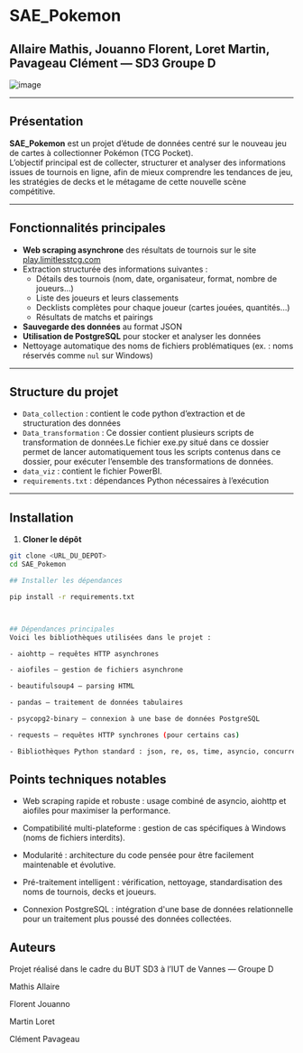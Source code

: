 # SAE_Pokemon 
## Allaire Mathis, Jouanno Florent, Loret Martin, Pavageau Clément — SD3 Groupe D

![image](https://github.com/user-attachments/assets/24f64275-78b6-4873-83cd-1cc67608d513)

---

## Présentation

**SAE_Pokemon** est un projet d’étude de données centré sur le nouveau jeu de cartes à collectionner Pokémon (TCG Pocket).  
L’objectif principal est de collecter, structurer et analyser des informations issues de tournois en ligne, afin de mieux comprendre les tendances de jeu, les stratégies de decks et le métagame de cette nouvelle scène compétitive.

---

## Fonctionnalités principales

- **Web scraping asynchrone** des résultats de tournois sur le site [play.limitlesstcg.com](https://play.limitlesstcg.com)
- Extraction structurée des informations suivantes :
  - Détails des tournois (nom, date, organisateur, format, nombre de joueurs…)
  - Liste des joueurs et leurs classements
  - Decklists complètes pour chaque joueur (cartes jouées, quantités…)
  - Résultats de matchs et pairings
- **Sauvegarde des données** au format JSON
- **Utilisation de PostgreSQL** pour stocker et analyser les données
- Nettoyage automatique des noms de fichiers problématiques (ex. : noms réservés comme `nul` sur Windows)

---

## Structure du projet

- `Data_collection` : contient le code python d’extraction et de structuration des données
- `Data_transformation` :  Ce dossier contient plusieurs scripts de transformation de données.Le fichier exe.py situé dans ce dossier permet de lancer automatiquement tous les scripts contenus dans ce dossier, pour exécuter l’ensemble des transformations de données.
- `data_viz` : contient le fichier PowerBI.
- `requirements.txt` : dépendances Python nécessaires à l’exécution

---

## Installation

1. **Cloner le dépôt**

```bash
git clone <URL_DU_DEPOT>
cd SAE_Pokemon

## Installer les dépendances

pip install -r requirements.txt



## Dépendances principales
Voici les bibliothèques utilisées dans le projet :

- aiohttp — requêtes HTTP asynchrones

- aiofiles — gestion de fichiers asynchrone

- beautifulsoup4 — parsing HTML

- pandas — traitement de données tabulaires

- psycopg2-binary — connexion à une base de données PostgreSQL

- requests — requêtes HTTP synchrones (pour certains cas)

- Bibliothèques Python standard : json, re, os, time, asyncio, concurrent.futures, urllib.parse, dataclasses
```



## Points techniques notables
- Web scraping rapide et robuste : usage combiné de asyncio, aiohttp et aiofiles pour maximiser la performance.

- Compatibilité multi-plateforme : gestion de cas spécifiques à Windows (noms de fichiers interdits).

- Modularité : architecture du code pensée pour être facilement maintenable et évolutive.

- Pré-traitement intelligent : vérification, nettoyage, standardisation des noms de tournois, decks et joueurs.

- Connexion PostgreSQL : intégration d'une base de données relationnelle pour un traitement plus poussé des données collectées.

## Auteurs
Projet réalisé dans le cadre du BUT SD3 à l’IUT de Vannes — Groupe D

Mathis Allaire

Florent Jouanno

Martin Loret

Clément Pavageau
